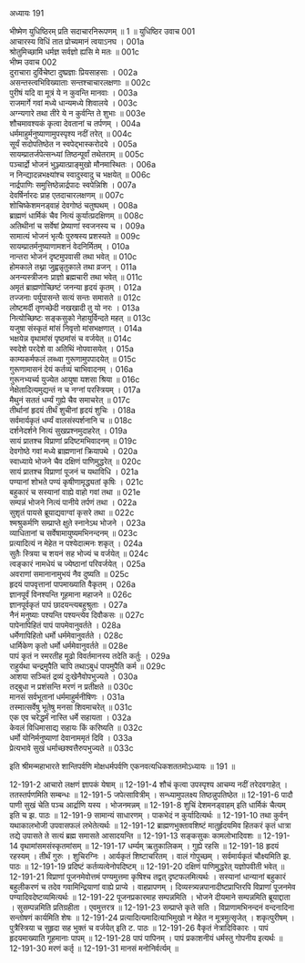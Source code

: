 अध्यायः 191

भीष्मेण युधिष्ठिरम् प्रति सदाचारनिरूपणम् ॥ 1 ॥
युधिष्ठिर उवाच 	001  
आचारस्य विधिं तात प्रोच्यमानं त्वयाऽनघ ।	001a  
श्रोतुमिच्छामि धर्मज्ञ सर्वज्ञो ह्यसि मे मतः ॥	001c  
भीष्म उवाच 	002  
दुराचारा दुर्विचेष्टा दुष्प्रज्ञाः प्रियसाहसाः ।	002a  
असन्तस्त्वभिविख्याताः सन्तश्चाचारलक्षणाः ॥	002c  
पुरीषं यदि वा मूत्रं ये न कुवन्ति मानवाः ।	003a  
राजमार्गे गवां मध्ये धान्यमध्ये शिवालये ।	003c  
अग्न्यगारे तथा तीरे ये न कुर्वन्ति ते शुभाः ॥	003e  
शौचमावश्यकं कृत्वा देवतानां च तर्पणम् ।	004a  
धर्ममाहुर्मनुष्याणामुपस्पृश्य नदीं तरेत् ॥	004c  
सूर्यं सदोपतिष्ठेत न स्वपेद्भास्करोदये ।	005a  
सायम्प्रातर्जपेत्सन्ध्यां तिष्ठन्पूर्वां तथेतराम् ॥	005c  
पञ्चार्द्रो भोजनं भुञ्ज्यात्प्राङ्मुखो मौनमास्थितः ।	006a  
न निन्द्यादन्नभक्ष्यांश्च स्वादुस्वादु च भक्षयेत् ॥	006c  
नार्द्रपाणिः समुत्तिष्ठेन्नार्द्रपादः स्वपेन्निशि ।	007a  
देवर्षिर्नारदः प्राह एतदाचारलक्षणम् ॥	007c  
शोचिष्केशमनड्वाहं देवगोष्ठं चतुष्पथम् ।	008a  
ब्राह्मणं धार्मिकं चैव नित्यं कुर्यात्प्रदक्षिणम् ॥	008c  
अतिथीनां च सर्वेषां प्रेष्याणां स्वजनस्य च ।	009a  
सामात्यं भोजनं भृत्यैः पुरुषस्य प्रशस्यते ॥	009c  
सायम्प्रातर्मनुष्याणामशनं वेदनिर्मितम् ।	010a  
नान्तरा भोजनं दृष्टमुपवासी तथा भवेत् ॥	010c  
होमकाले तथ्ना जुह्वन्नृतुकाले तथा व्रजन् ।	011a  
अनन्यस्त्रीजनः प्राज्ञो ब्रह्मचारी तथा भवेत् ॥	011c  
अमृतं ब्राह्मणोच्छिष्टं जनन्या हृदयं कृतम् ।	012a  
तज्जनाः पर्युपासन्ते सत्यं सन्तः समासते ॥	012c  
लोष्टमर्दी तृणच्छेदी नखखादी तु यो नरः ।	013a  
नित्योच्छिष्टः सङ्कसुको नेहायुर्विन्दते महत् ॥	013c  
यजुषा संस्कृतं मांसं निवृत्तो मांसभक्षणात् ।	014a  
भक्षयेन्न वृथामांसं पृष्ठमांसं च वर्जयेत् ॥	014c  
स्वदेशे परदेशे वा अतिथिं नोपवासयेत् ।	015a  
काम्यकर्मफलं लब्ध्वा गुरूणामुपपादयेत् ॥	015c  
गुरूणामासनं देयं कर्तव्यं चाभिवादनम् ।	016a  
गुरूनभ्यर्च्य युज्येत आयुषा यशसा श्रिया ॥	016c  
नेक्षेतादित्यमुद्यन्तं न च नग्नां परस्त्रियम् ।	017a  
मैथुनं सततं धर्म्यं गुह्ये चैव समाचरेत् ॥	017c  
तीर्थानां हृदयं तीर्थं शुचीनां हृदयं शुचिः ।	018a  
सर्वमार्यकृतं धर्म्यं वालसंस्पर्शनानि च ॥	018c  
दर्शनेदर्शने नित्यं सुखप्रश्नमुदाहरेत् ।	019a  
सायं प्रातश्च विप्राणां प्रदिष्टमभिवादनम् ॥	019c  
देवगोष्ठे गवां मध्ये ब्राह्मणानां क्रियापथे ।	020a  
स्वाध्याये भोजने चैव दक्षिणं पाणिमुद्धरेत् ॥	020c  
सायं प्रातश्च विप्राणां पूजनं च यथाविधि ।	021a  
पण्यानां शोभते पण्यं कृषीणामृद्ध्यतां कृषिः ।	021c  
बहुकारं च सस्यानां वाह्ये वाहो गवां तथा ॥	021e  
सम्पन्नं भोजने नित्यं पानीये तर्पणं तथा ।	022a  
सुशृतं पायसे ब्रूयाद्यवाग्वां कृसरे तथा ॥	022c  
श्मश्रुकर्मणि सम्प्राप्ते क्षुते स्नानेऽथ भोजने ।	023a  
व्याधितानां च सर्वेषामायुष्यमभिनन्दनम् ॥	023c  
प्रत्यादित्यं न मेहेत न पश्येदात्मनः शकृत् ।	024a  
सुतैः स्त्रिया च शयनं सह भोज्यं च वर्जयेत् ॥	024c  
त्वङ्कारं नामधेयं च ज्येष्ठानां परिवर्जयेत् ।	025a  
अवराणां समानानामुभयं नैव दुष्यति ॥	025c  
हृदयं पापवृत्तानां पापमाख्याति वैकृतम् ।	026a  
ज्ञानपूर्वं विनश्यन्ति गूहमाना महाजने ॥	026c  
ज्ञानपूर्वकृतं पापं छादयन्त्यबहुश्रुताः ।	027a  
नैनं मनुष्याः पश्यन्ति पश्यन्त्येव दिवौकसः ॥	027c  
पापेनापिहितं पापं पापमेवानुवर्तते ।	028a  
धर्मेणापिहितो धर्मो धर्ममेवानुवर्तते ।	028c  
धार्मिकेण कृतो धर्मो धर्ममेवानुवर्तते ॥	028e  
पापं कृतं न स्मरतीह मूढो विवर्तमानस्य तदेति कर्तुः ।	029a  
राहुर्यथा चन्द्रमुपैति चापि तथाऽबुधं पापमुपैति कर्म ॥	029c  
आशया सञ्चितं द्रव्यं दुःखेनैवोपभुज्यते ।	030a  
तद्बुधा न प्रशंसन्ति मरणं न प्रतीक्षते ॥	030c  
मानसं सर्वभूतानां धर्ममाहुर्मनीषिणः ।	031a  
तस्मात्सर्वेषु भूतेषु मनसा शिवमाचरेत् ॥	031c  
एक एव चरेद्धर्मं नास्ति धर्मे सहायता ।	032a  
केवलं विधिमासाद्य सहायः किं करिष्यति ॥	032c  
धर्मो योनिर्मनुष्याणां देवानाममृतं दिवि ।	033a  
प्रेत्यभावे सुखं धर्माच्छश्वत्तैरुपभुज्यते ॥ 	033c  

इति श्रीमन्महाभारते शान्तिपर्वणि मोक्षधर्मपर्वणि एकनवत्यधिकशततमोऽध्यायः ॥ 191 ॥

12-191-2 आचारो लक्षणं ज्ञापकं येषाम् ॥ 12-191-4 शौचं कृत्वा उपस्पृश्य आचम्य नदीं तरेदवगाहेत् । ततस्तर्पणमिति सम्बन्धः ॥ 12-191-5 जपेत्सावित्रीम् । सन्ध्यामुपलक्ष्य तिष्ठन्नुपतिष्ठेत ॥ 12-191-6 पादौ पाणी सुखं चेति पञ्च आर्द्राणि यस्य । भोजनमन्नम् ॥ 12-191-8 शुचिं देशमनड्वाहम् इति धार्मिकं चैत्यम् इति च झ. पाठः ॥ 12-191-9 सामान्यं साधारणम् । पाकभेदं न कुर्यादित्यर्थः ॥ 12-191-10 तथा कुर्वन् यथाकालभोजी उपवासफलं लभेतेत्यर्थः ॥ 12-191-12 ब्राह्मणभुक्तावशिष्टं मातुर्हृदयमिव हितकरं कृतं धात्रा तद्ये उपासते ते सत्यं ब्रह्म समासते आसादयन्ति ॥ 12-191-13 सङ्कसुकः कामलोभादिवशः ॥ 12-191-14 वृथामांसमसंस्कृतमांसम् ॥ 12-191-17 धर्म्यम् ऋतुकालिकम् । गुह्ये रहसि ॥ 12-191-18 हृदयं रहस्यम् । तीर्थं गुरुः । शुचिरग्निः । आर्यकृतं शिष्टाचरितम् । वालं गोपुच्छम् । सर्वमार्यकृतं चौक्ष्यमिति झ. पाठः ॥ 12-191-19 प्रदिष्टं कर्तव्यत्वेनोपदिष्टम् ॥ 12-191-20 दक्षिणं पाणिमुद्धरेत् यज्ञोपवीती भवेत् ॥ 12-191-21 विप्राणां पूजनमेवोत्तमं पण्यमुत्तमा कृषिश्च तद्वत् दृष्टफलमित्यर्थः । सस्यानां धान्यानां बहुकारं बहुलीकरणं च तदेव गवामिन्द्रियाणां वाह्ये प्राप्ये । वाहप्रापणम् । दिव्यस्त्र्यन्नपानादीष्टप्राप्तिरपि विप्राणां पूजनमेव पण्यादिवदेष्टव्यमित्यर्थः ॥ 12-191-22 पूजनप्रकारमाह सम्पन्नमिति । भोजने दीयमाने सम्पन्नमिति ब्रूयाद्दाता । सुसम्पन्नमिति प्रतिग्रहीता । एवमुत्तरत्र ॥ 12-191-23 सम्प्राप्ते कृते सति । विप्राणामभिनन्दनं वन्दनादिना सन्तोषणं कार्यमिति शेषः ॥ 12-191-24 प्रत्यादित्यमादित्याभिमुखो न मेहेत न मूत्रमुत्सृजेत् । शकृत्पुरीषम् । पुत्रैस्त्रिया च सुहृदा सह भुक्तं च वर्जयेत् इति ट. पाठः ॥ 12-191-26 वैकृतं नेत्रादिविकारः । पापं हृदयमाख्याति गूहमानाः पापम् ॥ 12-191-28 पापं पापिनम् । पापं प्रकाशनीयं धर्मस्तु गोपनीय इत्यर्थः ॥ 12-191-30 मरणं कर्तृ ॥ 12-191-31 मानसं मनोनिर्वर्त्यम् ॥
